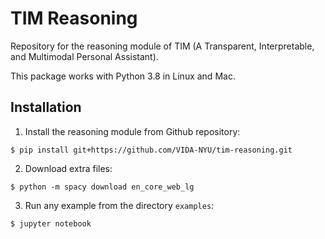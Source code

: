 # TIM Reasoning

Repository for the reasoning module of TIM (A Transparent, Interpretable, and Multimodal Personal Assistant).

This package works with Python 3.8 in Linux and Mac.

## Installation

1. Install the reasoning module from Github repository:
```
$ pip install git+https://github.com/VIDA-NYU/tim-reasoning.git
```

2. Download extra files:
```
$ python -m spacy download en_core_web_lg
```

3. Run any example from the directory `examples`:
```
$ jupyter notebook
```
